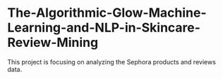 # The-Algorithmic-Glow-Machine-Learning-and-NLP-in-Skincare-Review-Mining
This project is focusing on analyzing the Sephora products and reviews data.
